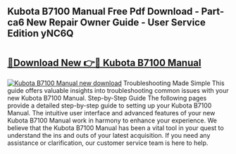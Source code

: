 ## Kubota B7100 Manual Free Pdf Download - Part-ca6 New Repair Owner Guide - User Service Edition yNC6Q

# <h2><a href="http://bc90842.oget.top/?id=Kubota+B7100+Manual">🔗Download New 👉🔴 Kubota B7100 Manual</a></h2>

[![Kubota B7100 Manual new download](https://i.imgur.com/5g1atiW.png)](http://bc90842.oget.top/?id=Kubota+B7100+Manual)
Troubleshooting Made Simple This guide offers valuable insights into troubleshooting common issues with your new Kubota B7100 Manual. Step-by-Step Guide The following pages provide a detailed step-by-step guide to setting up your Kubota B7100 Manual. The intuitive user interface and advanced features of your new Kubota B7100 Manual work in harmony to enhance your experience. We believe that the Kubota B7100 Manual has been a vital tool in your quest to understand the ins and outs of your latest acquisition. If you need any assistance or clarification, our customer service team is here to help.
